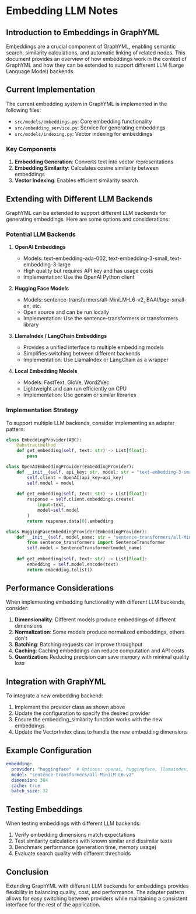 # Embedding LLM Notes

## Introduction to Embeddings in GraphYML

Embeddings are a crucial component of GraphYML, enabling semantic search, similarity calculations, and automatic linking of related nodes. This document provides an overview of how embeddings work in the context of GraphYML and how they can be extended to support different LLM (Large Language Model) backends.

## Current Implementation

The current embedding system in GraphYML is implemented in the following files:

- `src/models/embeddings.py`: Core embedding functionality
- `src/embedding_service.py`: Service for generating embeddings
- `src/models/indexing.py`: Vector indexing for embeddings

### Key Components

1. **Embedding Generation**: Converts text into vector representations
2. **Embedding Similarity**: Calculates cosine similarity between embeddings
3. **Vector Indexing**: Enables efficient similarity search

## Extending with Different LLM Backends

GraphYML can be extended to support different LLM backends for generating embeddings. Here are some options and considerations:

### Potential LLM Backends

1. **OpenAI Embeddings**
   - Models: text-embedding-ada-002, text-embedding-3-small, text-embedding-3-large
   - High quality but requires API key and has usage costs
   - Implementation: Use the OpenAI Python client

2. **Hugging Face Models**
   - Models: sentence-transformers/all-MiniLM-L6-v2, BAAI/bge-small-en, etc.
   - Open source and can be run locally
   - Implementation: Use the sentence-transformers or transformers library

3. **LlamaIndex / LangChain Embeddings**
   - Provides a unified interface to multiple embedding models
   - Simplifies switching between different backends
   - Implementation: Use LlamaIndex or LangChain as a wrapper

4. **Local Embedding Models**
   - Models: FastText, GloVe, Word2Vec
   - Lightweight and can run efficiently on CPU
   - Implementation: Use gensim or similar libraries

### Implementation Strategy

To support multiple LLM backends, consider implementing an adapter pattern:

```python
class EmbeddingProvider(ABC):
    @abstractmethod
    def get_embedding(self, text: str) -> List[float]:
        pass

class OpenAIEmbeddingProvider(EmbeddingProvider):
    def __init__(self, api_key: str, model: str = "text-embedding-3-small"):
        self.client = OpenAI(api_key=api_key)
        self.model = model
    
    def get_embedding(self, text: str) -> List[float]:
        response = self.client.embeddings.create(
            input=text,
            model=self.model
        )
        return response.data[0].embedding

class HuggingFaceEmbeddingProvider(EmbeddingProvider):
    def __init__(self, model_name: str = "sentence-transformers/all-MiniLM-L6-v2"):
        from sentence_transformers import SentenceTransformer
        self.model = SentenceTransformer(model_name)
    
    def get_embedding(self, text: str) -> List[float]:
        embedding = self.model.encode(text)
        return embedding.tolist()
```

## Performance Considerations

When implementing embedding functionality with different LLM backends, consider:

1. **Dimensionality**: Different models produce embeddings of different dimensions
2. **Normalization**: Some models produce normalized embeddings, others don't
3. **Batching**: Batching requests can improve throughput
4. **Caching**: Caching embeddings can reduce computation and API costs
5. **Quantization**: Reducing precision can save memory with minimal quality loss

## Integration with GraphYML

To integrate a new embedding backend:

1. Implement the provider class as shown above
2. Update the configuration to specify the desired provider
3. Ensure the embedding_similarity function works with the new embeddings
4. Update the VectorIndex class to handle the new embedding dimensions

## Example Configuration

```yaml
embedding:
  provider: "huggingface"  # Options: openai, huggingface, llamaindex, local
  model: "sentence-transformers/all-MiniLM-L6-v2"
  dimension: 384
  cache: true
  batch_size: 32
```

## Testing Embeddings

When testing embeddings with different LLM backends:

1. Verify embedding dimensions match expectations
2. Test similarity calculations with known similar and dissimilar texts
3. Benchmark performance (generation time, memory usage)
4. Evaluate search quality with different thresholds

## Conclusion

Extending GraphYML with different LLM backends for embeddings provides flexibility in balancing quality, cost, and performance. The adapter pattern allows for easy switching between providers while maintaining a consistent interface for the rest of the application.

